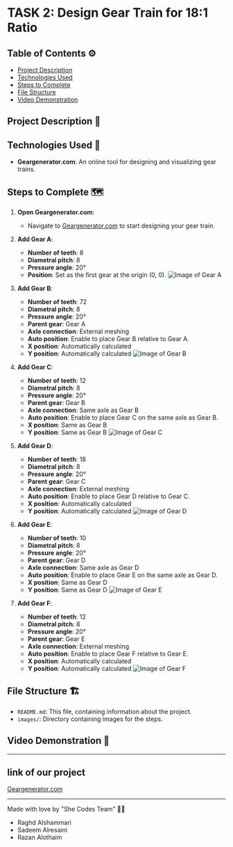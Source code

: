 # TASK 2: Design Gear Train for 18:1 Ratio

## Table of Contents ⚙️
- [Project Description](#project-description)
- [Technologies Used](#technologies-used)
- [Steps to Complete](#steps-to-complete)
- [File Structure](#file-structure)
- [Video Demonstration](#video-demonstration)

## Project Description 📝


## Technologies Used 🔧
- **Geargenerator.com**: An online tool for designing and visualizing gear trains.

## Steps to Complete 🗺️

1. **Open Geargenerator.com**:
    - Navigate to [Geargenerator.com](https://www.geargenerator.com) to start designing your gear train.

2. **Add Gear A**:
    - **Number of teeth**: 8
    - **Diametral pitch**: 8
    - **Pressure angle**: 20°
    - **Position**: Set as the first gear at the origin (0, 0).
    ![Image of Gear A](https://example.com/gear_a_image)

3. **Add Gear B**:
    - **Number of teeth**: 72
    - **Diametral pitch**: 8
    - **Pressure angle**: 20°
    - **Parent gear**: Gear A
    - **Axle connection**: External meshing
    - **Auto position**: Enable to place Gear B relative to Gear A.
    - **X position**: Automatically calculated
    - **Y position**: Automatically calculated
    ![Image of Gear B](https://example.com/gear_b_image)

4. **Add Gear C**:
    - **Number of teeth**: 12
    - **Diametral pitch**: 8
    - **Pressure angle**: 20°
    - **Parent gear**: Gear B
    - **Axle connection**: Same axle as Gear B
    - **Auto position**: Enable to place Gear C on the same axle as Gear B.
    - **X position**: Same as Gear B
    - **Y position**: Same as Gear B
    ![Image of Gear C](https://example.com/gear_c_image)

5. **Add Gear D**:
    - **Number of teeth**: 18
    - **Diametral pitch**: 8
    - **Pressure angle**: 20°
    - **Parent gear**: Gear C
    - **Axle connection**: External meshing
    - **Auto position**: Enable to place Gear D relative to Gear C.
    - **X position**: Automatically calculated
    - **Y position**: Automatically calculated
    ![Image of Gear D](https://example.com/gear_d_image)

6. **Add Gear E**:
    - **Number of teeth**: 10
    - **Diametral pitch**: 8
    - **Pressure angle**: 20°
    - **Parent gear**: Gear D
    - **Axle connection**: Same axle as Gear D
    - **Auto position**: Enable to place Gear E on the same axle as Gear D.
    - **X position**: Same as Gear D
    - **Y position**: Same as Gear D
    ![Image of Gear E](https://example.com/gear_e_image)

7. **Add Gear F**:
    - **Number of teeth**: 12
    - **Diametral pitch**: 8
    - **Pressure angle**: 20°
    - **Parent gear**: Gear E
    - **Axle connection**: External meshing
    - **Auto position**: Enable to place Gear F relative to Gear E.
    - **X position**: Automatically calculated
    - **Y position**: Automatically calculated
    ![Image of Gear F](https://example.com/gear_f_image)

## File Structure 🏗️

- `README.md`: This file, containing information about the project.
- `images/`: Directory containing images for the steps.

## Video Demonstration 🎥


---
## link of our project
[Geargenerator.com](https://geargenerator.com/#200,200,100,20,1,3,67449.29999988156,4,1,8,1,8,20,0,0,0,0,0,0,0,72,9,8,20,-30,0,0,0,0,1,1,12,1.5,8,20,0,0,0,0,0,2,0,24,3,8,20,0,0,0,0,0,0,0,3,-237)


___
Made with love by "She Codes Team" 🤍😄
- Raghd Alshammari
- Sadeem Alresaini
- Razan Alothaim
